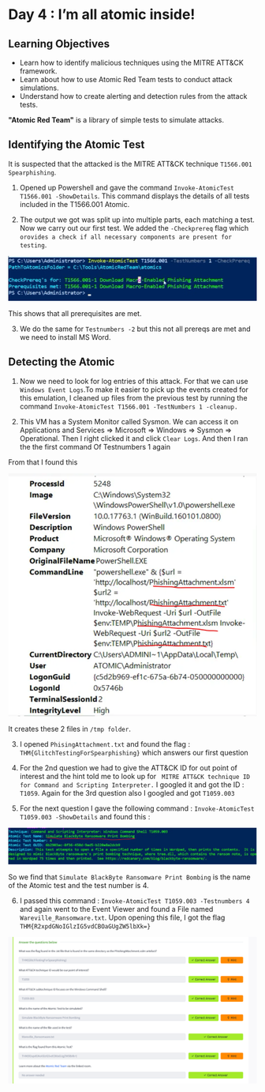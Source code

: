 # Day 4 : I’m all atomic inside!

## Learning Objectives
- Learn how to identify malicious techniques using the MITRE ATT&CK framework.
- Learn about how to use Atomic Red Team tests to conduct attack simulations.
- Understand how to create alerting and detection rules from the attack tests.

**"Atomic Red Team"** is a library of simple tests to simulate attacks. 

## Identifying the Atomic Test

It is suspected that the attacked is the MITRE ATT&CK technique `T1566.001 Spearphishing`.

1. Opened up Powershell and gave the command `Invoke-AtomicTest T1566.001 -ShowDetails`. This command displays the details of all tests included in the T1566.001 Atomic.

2. The output we got was split up into multiple parts, each matching a test. Now we carry out our first test. We added the `-Checkprereq` flag which `orovides a check if all necessary components are present for testing`.

![alt text](./Images/Day4(1).png)

This shows that all prerequisites are met.

3. We do the same for `Testnumbers -2` but this not all prereqs are met and we need to install MS Word.

## Detecting the Atomic

1. Now we need to look for log entries of this attack. For that we can use `Windows Event Logs`.To make it easier to pick up the events created for this emulation, I cleaned up files from the previous test by running the command `Invoke-AtomicTest T1566.001 -TestNumbers 1 -cleanup.`

2. This VM has a System Monitor called Sysmon. We can access it on Applications and Services => Microsoft => Windows => Sysmon => Operational. Then I right clicked it and click `Clear Logs`. And then I ran the the first command Of Testnumbers 1 again

From that I found this

![alt text](./Images/Day4(2).png)

It creates these 2 files in `/tmp folder`.

3. I opened `PhisingAttachment.txt` and found the flag : `THM{GlitchTestingForSpearphishing}` which answers our first question

4. For the 2nd question we had to give the ATT&CK ID for out point of interest and the hint told me to look up for ` MITRE ATT&CK technique ID for Command and Scripting Interpreter.` I googled it and got the ID : `T1059`. Again for the 3rd question also I googled and got `T1059.003`

5. For the next question I gave the following command : `Invoke-AtomicTest T1059.003 -ShowDetails` and found this :

![alt text](./Images/Day4(3).png)

So we find that `Simulate BlackByte Ransomware Print Bombing` is the name of the Atomic test and the test number is 4.

6. I passed this command : `Invoke-AtomicTest T1059.003 -Testnumbers 4` and again went to the Event Viewer and found a File named `Wareville_Ransomware.txt`. Upon opening this file, I got the flag
`THM{R2xpdGNoIGlzIG5vdCBOaGUgZW5lbXk=}`

![alt text](./Images/Day4(4).png)





